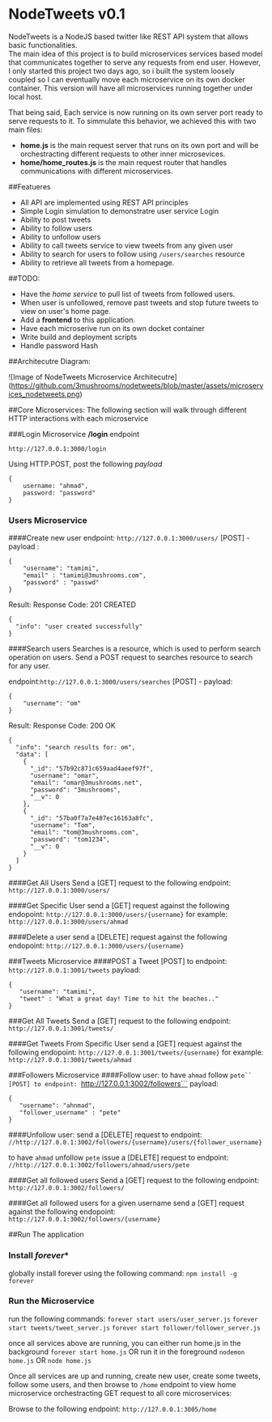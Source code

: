 # NodeTweets v0.1 
NodeTweets is a NodeJS based twitter like REST API system that allows basic functionalities.  
The main idea of this project is to build microservices services based model that communicates together to serve any requests from end user.  However, I only started this project two days ago, so i built the system loosely coupled so I can eventually move each microservice on its own docker container.  This version will have all microservices running together under local host.  

That being said, Each service is now running on its own server port ready to serve requests to it.  To simmulate this behavior, we achieved this with two main files:
* **home.js** is the main request server that runs on its own port and will be orchestracting different requests to other inner microsevices. 
* **home/home_routes.js** is the main request router that handles communications with different microservices.


##Featueres
* All API are implemented using REST API principles
* Simple Login simulation to demonstratre user service Login
* Ability to post tweets
* Ability to follow users
* Ability to unfollow users
* Ability to call tweets service to view tweets from any given user 
* Ability to search for users to follow using ```/users/searches``` resource
* Ability to retrieve all tweets from a homepage.

##TODO:
* Have the *home service* to pull list of tweets from followed users. 
* When user is unfollowed, remove past tweets and stop future tweets to view on user's home page.  
* Add a **frontend** to this application.
* Have each microserive run on its own docket container
* Write build and deployment scripts
* Handle password Hash

##Architecutre Diagram:

![Image of NodeTweets Microservice Architecutre]
(https://github.com/3mushrooms/nodetweets/blob/master/assets/microservices_nodetweets.png)

##Core Microservices:
The following section will walk through different HTTP interactions with each microservice

###Login Microservice
**/login** endpoint
```
http://127.0.0.1:3000/login
```
Using HTTP.POST, post the following *payload*
```
{
    username: "ahmad",
    password: "password"
}
``` 
### Users Microservice

####Create new user
endpoint: ```http://127.0.0.1:3000/users/```
[POST] - payload :
```
{
    "username": "tamimi",
    "email" : "tamimi@3mushrooms.com",
    "password" : "passwd"
}
```
Result: Response Code: 201 CREATED
```
{
  "info": "user created successfully"
}
```

####Search users
Searches is a resource, which is used to perform search operation on users. Send a POST request to searches resource to search for any user.

endpoint:```http://127.0.0.1:3000/users/searches```
[POST] - payload:
```
{
    "username": "om"
}
```
Result: Response Code: 200 OK
```
{
  "info": "search results for: om",
  "data": [
    {
      "_id": "57b92c871c659aad4aeef97f",
      "username": "omar",
      "email": "omar@3mushrooms.net",
      "password": "3mushrooms",
      "__v": 0
    },
    {
      "_id": "57ba0f7a7e487ec16163a8fc",
      "username": "Tom",
      "email": "tom@3mushrooms.com",
      "password": "tom1234",
      "__v": 0
    }
  ]
}
```
####Get All Users
Send a [GET] request to the following endpoint:
```http://127.0.0.1:3000/users/```

####Get Specific User
send a [GET] request against the following endopoint:
```http://127.0.0.1:3000/users/{username}```
for example:
```http://127.0.0.1:3000/users/ahmad```

####Delete a user
send a [DELETE] request against the following endopoint:
```http://127.0.0.1:3000/users/{username}```

###Tweets Microservice
####POST a Tweet 
[POST] to endpoint: ```http://127.0.0.1:3001/tweets```
 payload:
 ```
 {
    "username": "tamimi",
    "tweet" : "What a great day! Time to hit the beaches.."
}
```

###Get All Tweets
Send a [GET] request to the following endpoint:
```http://127.0.0.1:3001/tweets/```

####Get Tweets From Specific User
send a [GET] request against the following endopoint:
```http://127.0.0.1:3001/tweets/{username}```
for example:
```http://127.0.0.1:3001/tweets/ahmad```

###Followers Microservice
####Follow user:
to have ```ahmad``` follow ```pete``
[POST] to endpoint: ```http://127.0.0.1:3002/followers```
 payload:
 ```
 {
    "username": "ahnmad",
    "follower_username" : "pete"
}
```

####Unfollow user:
send a [DELETE] request to 
endpoint: ```//http://127.0.0.1:3002/followers/{username}/users/{follower_username}```

to have ```ahmad``` unfollow ```pete```
issue a [DELETE] request to
endpoint: ```//http://127.0.0.1:3002/followers/ahmad/users/pete```

####Get all followed users
Send a [GET] request to the following endpoint:
```http://127.0.0.1:3002/followers/```

####Get all followed users for a given username
send a [GET] request against the following endopoint:
```http://127.0.0.1:3002/followers/{username}```


##Run The application
### Install *forever**
globally install forever using the following command:
```npm install -g forever```

### Run the Microservice
run the following commands:
```forever start users/user_server.js```
```forever start tweets/tweet_server.js```
```forever start follower/follower_server.js```

once all services above are running, you can either run home.js in the background
```forever start home.js```
OR run it in the foreground
```nodemon home.js``` 
OR
```node home.js```

Once all services are up and running, create new user, create some tweets, follow some users, and then browse to ```/home``` endpoint to view home microservice orchestracting GET request to all core microservices:

Browse to the following endpoint:
```http://127.0.0.1:3005/home```






